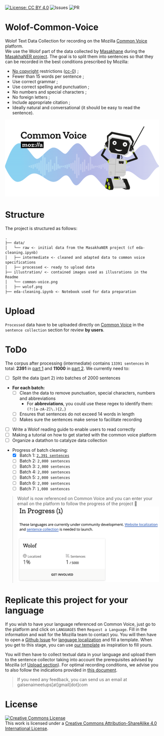 [![License: CC BY 4.0](https://img.shields.io/badge/License-CC%20BY%204.0-lightgrey.svg)](https://creativecommons.org/licenses/by/4.0/)
![Issues](https://img.shields.io/github/issues/Galsenaicommunity/Wolof-Common-Voice)
![PR](https://img.shields.io/github/issues-pr/Galsenaicommunity/Wolof-Common-Voice)

# Wolof-Common-Voice
Wolof Text Data Collection for recording on the Mozilla [Common Voice](https://commonvoice.mozilla.org/) platform.  
We use the Wolof part of the data collected by [Masakhane](https://www.masakhane.io/) during the [MasakhaNER project](https://github.com/masakhane-io/lacuna_pos_ner). The goal is to split them into sentences so that they can be recorded in the best conditions prescribed by Mozilla:

* [No copyright](https://en.wikipedia.org/wiki/Public_domain) restrictions ([cc-0](https://creativecommons.org/public-domain/cc0/)) ;
* Fewer than 15 words per sentence ;
* Use correct grammar ;
* Use correct spelling and punctuation ;
* No numbers and special characters ;
* No foreign letters ;
* Include appropriate citation ;
* Ideally natural and conversational (it should be easy to read the sentence).

![Common Voice banner](illustration/common-voice.png)

# Structure
The project is structured as follows:
```
.
├── data/
│   └── raw <- initial data from the MasakhaNER project (cf eda-cleaning.ipynb)
│   ├── intermediate <- cleaned and adapted data to common voice specifications
│   ├── processed <- ready to upload data
├── illustration/ <- contained images used as illusrations in the Readme
│   └── common-voice.png
│   ├── wolof.png
├── eda-cleaning.ipynb <- Notebook used for data preparation
```
# Upload
`Processed` data have to be uploaded directly on [Common Voice](https://commonvoice.mozilla.org/wo/write) in the `sentence collection` section for review __by users__.

# ToDo
The corpus after processing (intermediate) contains `13391 sentences` in total: __2391__ in [part 1](data/intermediate/wolof_to_upload_part1.txt) and __11000__ in [part 2](data/intermediate/wolof_to_upload_part2.txt). We currently need to:

- [ ] Split the data (part 2) into batches of 2000 sentences  
- __For each batch:__  
    - [ ] Clean the data to remove punctuation, special characters, numbers and abbreviations
        - For __abbreviations__, you could use these regex to identify them: `(?:[a-zA-Z]\.){2,}`
    - [ ] Ensures that sentences do not exceed 14 words in length  
    - [ ] Makes sure the sentences make sense to facilitate recording  
- [ ] Write a Wolof reading guide to enable users to read correctly  
- [ ] Making a tutorial on how to get started with the common voice platform  
- [ ] Organize a datathon to catalyze data collection 
- Progress of batch cleaning:
    - [x] Batch 1: [`2,391 sentences`](data/processed/batches/batch-1.txt)
    - [ ] Batch 2: `2,000 sentences`
    - [ ] Batch 3: `2,000 sentences`
    - [ ] Batch 4: `2,000 sentences`
    - [ ] Batch 5: `2,000 sentences`
    - [ ] Batch 6: `2,000 sentences`
    - [ ] Batch 7: `1,000 sentences`

> Wolof is now referenced on Common Voice and you can enter your email on the platform to follow the progress of the project 🥳
![Common Voice banner](illustration/wolof.png)

# Replicate this project for your language
If you wish to have your language referenced on Common Voice, just go to the platform and click on `LANGUAGES` then `Request a Language`. Fill in the information and wait for the Mozilla team to contact you. You will then have to open a [Github Issue](https://docs.github.com/en/issues/tracking-your-work-with-issues/about-issues) for [language localization](https://commonvoice.mozilla.org/en/faq#localization) and fill a template. When you get to this stage, you can use [our template](https://github.com/common-voice/common-voice/issues/3861) as inspiration to fill yours.

You will then have to collect textual data in your language and upload them to the sentence collector taking into account the prerequisites advised by Mozilla (cf [Upload section](#upload)).
For optimal recording conditions, we advise you to also follow the indications provided in [this document](https://archive.fosdem.org/2022/schedule/event/mozilla_language_common_voice/attachments/slides/5033/export/events/attachments/mozilla_language_common_voice/slides/5033/common_voice_turkish_slides.pdf).

> If you need any feedback, you can send us an email at galsenaimeetups[at]gmail[dot]com

# License
<a rel="license" href="http://creativecommons.org/licenses/by-sa/4.0/"><img alt="Creative Commons License" style="border-width:0" src="https://i.creativecommons.org/l/by-sa/4.0/88x31.png" /></a><br />This work is licensed under a <a rel="license" href="http://creativecommons.org/licenses/by-sa/4.0/">Creative Commons Attribution-ShareAlike 4.0 International License</a>.


